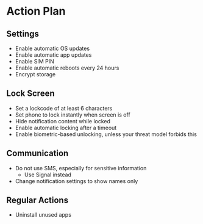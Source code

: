 # Action Plan


## Settings

* Enable automatic OS updates
* Enable automatic app updates
* Enable SIM PIN
* Enable automatic reboots every 24 hours
* Encrypt storage

## Lock Screen

* Set a lockcode of at least 6 characters
* Set phone to lock instantly when screen is off
* Hide notification content while locked
* Enable automatic locking after a timeout
* Enable biometric-based unlocking, unless your threat model
  forbids this

## Communication

* Do not use SMS, especially for sensitive information
  * Use Signal instead
* Change notification settings to show names only


## Regular Actions

* Uninstall unused apps
